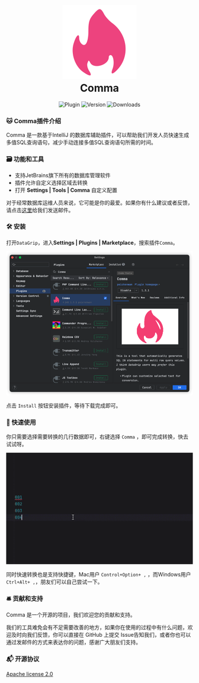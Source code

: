 <h1 align="center">
  <img src="image/logo.svg" alt="Comma" width="200">
  <br>Comma<br>
</h1>
<div align="center">

![Plugin](https://img.shields.io/badge/Plugin-Comma-brightgreen?color=%23ED437E)
![Version](https://img.shields.io/github/v/release/ppdxzz/Comma?label=Version&color=blue)
![Downloads](https://img.shields.io/jetbrains/plugin/d/22092?label=Downloads&color=brightgreen&link=https%3A%2F%2Fplugins.jetbrains.com%2Fplugin%2F22092-comma)


</div>

### 🐱 Comma插件介绍
Comma 是一款基于IntelliJ 的数据库辅助插件，可以帮助我们开发人员快速生成多值SQL查询语句，减少手动连接多值SQL查询语句所需的时间。


### 🗃️ 功能和工具
- 支持JetBrains旗下所有的数据库管理软件
- 插件允许自定义选择区域去转换
- 打开 **Settings | Tools | Comma** 自定义配置

对于经常数据库运维人员来说，它可能是你的最爱。如果你有什么建议或者反馈，请点击<a href="mailto:peichenwan@gmail.com">这里</a>给我们发送邮件。

### 🛠 安装
<p>打开<code>DataGrip</code>，进入<strong>Settings | Plugins | Marketplace</strong>，搜索插件<code>Comma</code>。</p>
<img src="image/marketplace.png" alt="InstallPlugin" />

<p>点击 <code>Install</code> 按钮安装插件，等待下载完成即可。</p>


### 👏 快速使用
你只需要选择需要转换的几行数据即可，右键选择 <code>Comma</code> ，即可完成转换，快去试试呀。
<p>
    <img src="image/quick_access.gif" alt="" />
</p>
同时快速转换也是支持快捷键，Mac用户 <code>Control+Option+ ,</code> ，而Windows用户 <code>Ctrl+Alt+ ,</code>，朋友们可以自己尝试一下。


### 🛎 贡献和支持
Comma 是一个开源的项目，我们欢迎您的贡献和支持。

我们的工具难免会有不足需要改善的地方，如果你在使用的过程中有什么问题，欢迎及时向我们反馈，你可以直接在 GitHub 上提交 Issue告知我们，或者你也可以通过发邮件的方式来表达你的问题，感谢广大朋友们支持。


### 📬 开源协议
<a href="https://github.com/ppdxzz/Comma/blob/main/LICENSE">Apache license 2.0</a>